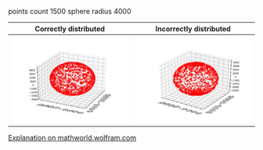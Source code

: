 points count  1500
sphere radius 4000

Correctly distributed      |  Incorrectly distributed
:-------------------------:|:-------------------------:
![](random_correct.png)  |  ![](random_incorrect.png)
  
[Explanation on mathworld.wolfram.com](http://mathworld.wolfram.com/SpherePointPicking.html)